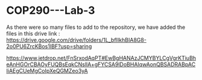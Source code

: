 # COP290---Lab-3

As there were so many files to add to the repository, we have added the files in this drive link : 
https://drive.google.com/drive/folders/1L_bfIIkhBIA8G8-2o0PU6ZrcKBos1IBF?usp=sharing

https://www.jetdrop.net/FnSrxodAqPT#EwBgHANAzJCMYBYLCgVgrKTiuBheAnHGOrCBAOyFUQBsEqkCNslIA+gFYCSA9lDoBHAIqwAonQBSADRABpACIiAEgCUeMgCoIpXeQGMZeo3yA
